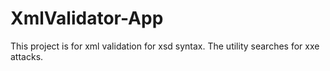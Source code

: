 # XmlValidator-App
This project is for xml validation for xsd syntax. The utility searches for xxe attacks.
